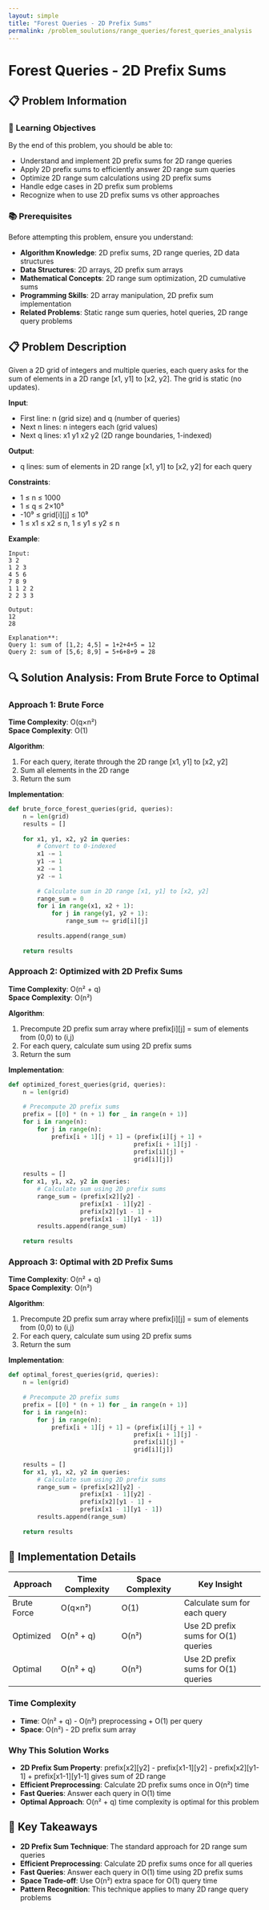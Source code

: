 ```yaml
---
layout: simple
title: "Forest Queries - 2D Prefix Sums"
permalink: /problem_soulutions/range_queries/forest_queries_analysis
---
```


# Forest Queries - 2D Prefix Sums

## 📋 Problem Information

### 🎯 **Learning Objectives**
By the end of this problem, you should be able to:
- Understand and implement 2D prefix sums for 2D range queries
- Apply 2D prefix sums to efficiently answer 2D range sum queries
- Optimize 2D range sum calculations using 2D prefix sums
- Handle edge cases in 2D prefix sum problems
- Recognize when to use 2D prefix sums vs other approaches

### 📚 **Prerequisites**
Before attempting this problem, ensure you understand:
- **Algorithm Knowledge**: 2D prefix sums, 2D range queries, 2D data structures
- **Data Structures**: 2D arrays, 2D prefix sum arrays
- **Mathematical Concepts**: 2D range sum optimization, 2D cumulative sums
- **Programming Skills**: 2D array manipulation, 2D prefix sum implementation
- **Related Problems**: Static range sum queries, hotel queries, 2D range query problems

## 📋 Problem Description

Given a 2D grid of integers and multiple queries, each query asks for the sum of elements in a 2D range [x1, y1] to [x2, y2]. The grid is static (no updates).

**Input**: 
- First line: n (grid size) and q (number of queries)
- Next n lines: n integers each (grid values)
- Next q lines: x1 y1 x2 y2 (2D range boundaries, 1-indexed)

**Output**: 
- q lines: sum of elements in 2D range [x1, y1] to [x2, y2] for each query

**Constraints**:
- 1 ≤ n ≤ 1000
- 1 ≤ q ≤ 2×10⁵
- -10⁹ ≤ grid[i][j] ≤ 10⁹
- 1 ≤ x1 ≤ x2 ≤ n, 1 ≤ y1 ≤ y2 ≤ n

**Example**:
```
Input:
3 2
1 2 3
4 5 6
7 8 9
1 1 2 2
2 2 3 3

Output:
12
28

Explanation**: 
Query 1: sum of [1,2; 4,5] = 1+2+4+5 = 12
Query 2: sum of [5,6; 8,9] = 5+6+8+9 = 28
```

## 🔍 Solution Analysis: From Brute Force to Optimal

### Approach 1: Brute Force
**Time Complexity**: O(q×n²)  
**Space Complexity**: O(1)

**Algorithm**:
1. For each query, iterate through the 2D range [x1, y1] to [x2, y2]
2. Sum all elements in the 2D range
3. Return the sum

**Implementation**:
```python
def brute_force_forest_queries(grid, queries):
    n = len(grid)
    results = []
    
    for x1, y1, x2, y2 in queries:
        # Convert to 0-indexed
        x1 -= 1
        y1 -= 1
        x2 -= 1
        y2 -= 1
        
        # Calculate sum in 2D range [x1, y1] to [x2, y2]
        range_sum = 0
        for i in range(x1, x2 + 1):
            for j in range(y1, y2 + 1):
                range_sum += grid[i][j]
        
        results.append(range_sum)
    
    return results
```

### Approach 2: Optimized with 2D Prefix Sums
**Time Complexity**: O(n² + q)  
**Space Complexity**: O(n²)

**Algorithm**:
1. Precompute 2D prefix sum array where prefix[i][j] = sum of elements from (0,0) to (i,j)
2. For each query, calculate sum using 2D prefix sums
3. Return the sum

**Implementation**:
```python
def optimized_forest_queries(grid, queries):
    n = len(grid)
    
    # Precompute 2D prefix sums
    prefix = [[0] * (n + 1) for _ in range(n + 1)]
    for i in range(n):
        for j in range(n):
            prefix[i + 1][j + 1] = (prefix[i][j + 1] + 
                                   prefix[i + 1][j] - 
                                   prefix[i][j] + 
                                   grid[i][j])
    
    results = []
    for x1, y1, x2, y2 in queries:
        # Calculate sum using 2D prefix sums
        range_sum = (prefix[x2][y2] - 
                    prefix[x1 - 1][y2] - 
                    prefix[x2][y1 - 1] + 
                    prefix[x1 - 1][y1 - 1])
        results.append(range_sum)
    
    return results
```

### Approach 3: Optimal with 2D Prefix Sums
**Time Complexity**: O(n² + q)  
**Space Complexity**: O(n²)

**Algorithm**:
1. Precompute 2D prefix sum array where prefix[i][j] = sum of elements from (0,0) to (i,j)
2. For each query, calculate sum using 2D prefix sums
3. Return the sum

**Implementation**:
```python
def optimal_forest_queries(grid, queries):
    n = len(grid)
    
    # Precompute 2D prefix sums
    prefix = [[0] * (n + 1) for _ in range(n + 1)]
    for i in range(n):
        for j in range(n):
            prefix[i + 1][j + 1] = (prefix[i][j + 1] + 
                                   prefix[i + 1][j] - 
                                   prefix[i][j] + 
                                   grid[i][j])
    
    results = []
    for x1, y1, x2, y2 in queries:
        # Calculate sum using 2D prefix sums
        range_sum = (prefix[x2][y2] - 
                    prefix[x1 - 1][y2] - 
                    prefix[x2][y1 - 1] + 
                    prefix[x1 - 1][y1 - 1])
        results.append(range_sum)
    
    return results
```

## 🔧 Implementation Details

| Approach | Time Complexity | Space Complexity | Key Insight |
|----------|----------------|------------------|-------------|
| Brute Force | O(q×n²) | O(1) | Calculate sum for each query |
| Optimized | O(n² + q) | O(n²) | Use 2D prefix sums for O(1) queries |
| Optimal | O(n² + q) | O(n²) | Use 2D prefix sums for O(1) queries |

### Time Complexity
- **Time**: O(n² + q) - O(n²) preprocessing + O(1) per query
- **Space**: O(n²) - 2D prefix sum array

### Why This Solution Works
- **2D Prefix Sum Property**: prefix[x2][y2] - prefix[x1-1][y2] - prefix[x2][y1-1] + prefix[x1-1][y1-1] gives sum of 2D range
- **Efficient Preprocessing**: Calculate 2D prefix sums once in O(n²) time
- **Fast Queries**: Answer each query in O(1) time
- **Optimal Approach**: O(n² + q) time complexity is optimal for this problem

## 🚀 Key Takeaways

- **2D Prefix Sum Technique**: The standard approach for 2D range sum queries
- **Efficient Preprocessing**: Calculate 2D prefix sums once for all queries
- **Fast Queries**: Answer each query in O(1) time using 2D prefix sums
- **Space Trade-off**: Use O(n²) extra space for O(1) query time
- **Pattern Recognition**: This technique applies to many 2D range query problems